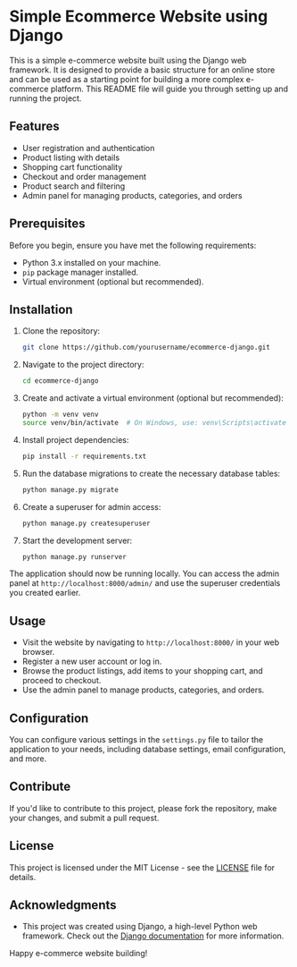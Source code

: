 # Simple Ecommerce Website using Django

This is a simple e-commerce website built using the Django web framework. It is designed to provide a basic structure for an online store and can be used as a starting point for building a more complex e-commerce platform. This README file will guide you through setting up and running the project.

## Features

- User registration and authentication
- Product listing with details
- Shopping cart functionality
- Checkout and order management
- Product search and filtering
- Admin panel for managing products, categories, and orders

## Prerequisites

Before you begin, ensure you have met the following requirements:

- Python 3.x installed on your machine.
- `pip` package manager installed.
- Virtual environment (optional but recommended).

## Installation

1. Clone the repository:

   ```bash
   git clone https://github.com/yourusername/ecommerce-django.git
   ```

2. Navigate to the project directory:

   ```bash
   cd ecommerce-django
   ```

3. Create and activate a virtual environment (optional but recommended):

   ```bash
   python -m venv venv
   source venv/bin/activate  # On Windows, use: venv\Scripts\activate
   ```

4. Install project dependencies:

   ```bash
   pip install -r requirements.txt
   ```

5. Run the database migrations to create the necessary database tables:

   ```bash
   python manage.py migrate
   ```

6. Create a superuser for admin access:

   ```bash
   python manage.py createsuperuser
   ```

7. Start the development server:

   ```bash
   python manage.py runserver
   ```

The application should now be running locally. You can access the admin panel at `http://localhost:8000/admin/` and use the superuser credentials you created earlier.

## Usage

- Visit the website by navigating to `http://localhost:8000/` in your web browser.
- Register a new user account or log in.
- Browse the product listings, add items to your shopping cart, and proceed to checkout.
- Use the admin panel to manage products, categories, and orders.

## Configuration

You can configure various settings in the `settings.py` file to tailor the application to your needs, including database settings, email configuration, and more.

## Contribute

If you'd like to contribute to this project, please fork the repository, make your changes, and submit a pull request.

## License

This project is licensed under the MIT License - see the [LICENSE](LICENSE) file for details.

## Acknowledgments

- This project was created using Django, a high-level Python web framework. Check out the [Django documentation](https://docs.djangoproject.com/) for more information.

Happy e-commerce website building!
